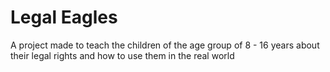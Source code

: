 # Legal Eagles

A project made to teach the children of the age group of 8 - 16 years about their legal rights and how to use them in the real world
